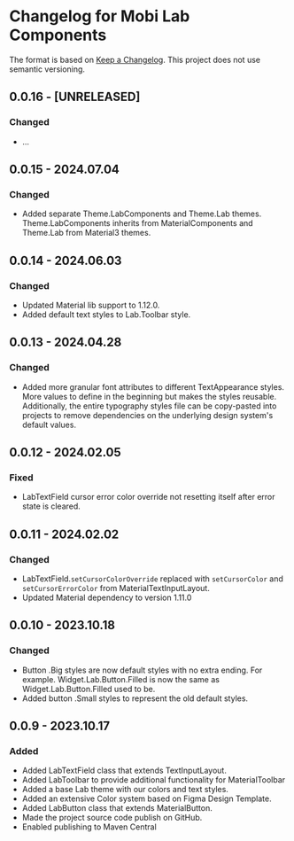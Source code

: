 # Changelog for Mobi Lab Components

The format is based on [Keep a Changelog](https://keepachangelog.com/en/1.0.0/). This project does not use semantic versioning.

## 0.0.16 - [UNRELEASED]

### Changed

- ...

## 0.0.15 - 2024.07.04

### Changed

- Added separate Theme.LabComponents and Theme.Lab themes. Theme.LabComponents inherits from MaterialComponents and Theme.Lab from Material3 themes.

## 0.0.14 - 2024.06.03

### Changed

- Updated Material lib support to 1.12.0. 
- Added default text styles to Lab.Toolbar style.

## 0.0.13 - 2024.04.28

### Changed

- Added more granular font attributes to different TextAppearance styles. More values to define in the beginning but makes the styles reusable. Additionally, the entire typography styles file can be copy-pasted into projects to remove dependencies on the underlying design system's default values.

## 0.0.12 - 2024.02.05

### Fixed

- LabTextField cursor error color override not resetting itself after error state is cleared.


## 0.0.11 - 2024.02.02

### Changed

- LabTextField.`setCursorColorOverride` replaced with `setCursorColor` and `setCursorErrorColor` from MaterialTextInputLayout.
- Updated Material dependency to version 1.11.0

## 0.0.10 - 2023.10.18

### Changed

- Button .Big styles are now default styles with no extra ending. For example. Widget.Lab.Button.Filled is now the same as Widget.Lab.Button.Filled used to be.
- Added button .Small styles to represent the old default styles. 

## 0.0.9 - 2023.10.17

### Added

- Added LabTextField class that extends TextInputLayout.
- Added LabToolbar to provide additional functionality for MaterialToolbar
- Added a base Lab theme with our colors and text styles. 
- Added an extensive Color system based on Figma Design Template.
- Added LabButton class that extends MaterialButton.
- Made the project source code publish on  GitHub.
- Enabled publishing to Maven Central
